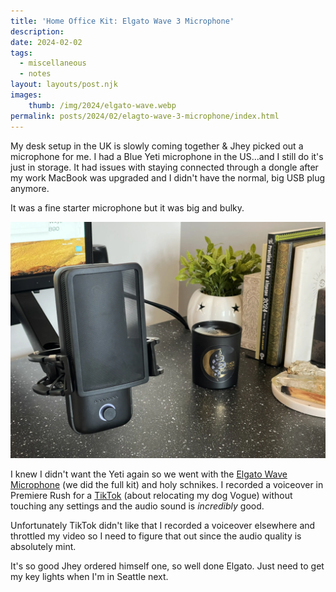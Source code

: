 ```yaml
---
title: 'Home Office Kit: Elgato Wave 3 Microphone'
description: 
date: 2024-02-02
tags:
  - miscellaneous 
  - notes
layout: layouts/post.njk
images:
    thumb: /img/2024/elgato-wave.webp
permalink: posts/2024/02/elagto-wave-3-microphone/index.html
---
```


My desk setup in the UK is slowly coming together & Jhey picked out a microphone for me. I had a Blue Yeti microphone in the US...and I still do it's just in storage. It had issues with staying connected through a dongle after my work MacBook was upgraded and I didn't have the normal, big USB plug anymore. 

It was a fine starter microphone but it was big and bulky. 

![alt: A photo of the Elgato Wave 3 installed on the kit arm](/../img/2024/elgato-wave.webp)

I knew I didn't want the Yeti again so we went with the [Elgato Wave Microphone](https://amzn.to/3SoHstt) (we did the full kit) and holy schnikes. I recorded a voiceover in Premiere Rush for a [TikTok](https://www.tiktok.com/@seaotta__/video/7330735849744715050) (about relocating my dog Vogue) without touching any settings and the audio sound is _incredibly_ good. 

Unfortunately TikTok didn't like that I recorded a voiceover elsewhere and throttled my video so I need to figure that out since the audio quality is absolutely mint. 

It's so good Jhey ordered himself one, so well done Elgato. Just need to get my key lights when I'm in Seattle next. 

